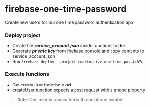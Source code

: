 # firebase-one-time-password

Create new users for our one time password authentication app

### Deploy project

-   Create file **_service_account.json_** inside functions folder
-   Generate **_private key_** from firebase console and copy contents to service_account.json
-   Run `firebase deploy --project reactnative-one-time-pas-4c87e`

### Execute functions

-   Get createUser function's **_url_**
-   createUser function expects a post request with a phone property

> Note: One user is associated with one phone number
